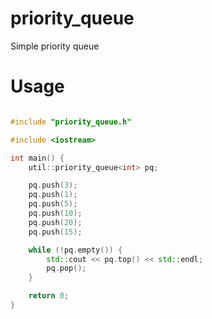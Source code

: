 # priority_queue
Simple priority queue

Usage
=====

```cpp

#include "priority_queue.h"

#include <iostream>

int main() {
    util::priority_queue<int> pq;

    pq.push(3);
    pq.push(1);
    pq.push(5);
    pq.push(10);
    pq.push(20);
    pq.push(15);

    while (!pq.empty()) {
        std::cout << pq.top() << std::endl;
        pq.pop();
    }

    return 0;
}

```

